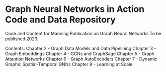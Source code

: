 # Graph Neural Networks in Action Code and Data Repository
Code and Content for Manning Publication on Graph Neural Networks
To be published 2023.

Contents:
Chapter 2 - Graph Data Models and Data Pipelining
Chapter 3 - Graph Embeddings
Chapter 4 - GCNs and GraphSage
Chapter 5 - Graph Attention Networks
Chapter 6 - Graph AutoEncoders
Chapter 7 - Dynamic Graphs: Spatial-Temporal GNNs 
Chapter 8 - Learning at Scale
